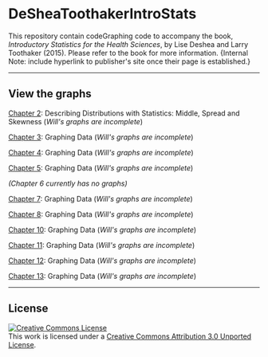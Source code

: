 DeSheaToothakerIntroStats
=========================

This repository contain codeGraphing code to accompany the book, *Introductory Statistics for the Health Sciences*, by Lise Deshea and Larry Toothaker (2015).  Please refer to the book for more information. {Internal Note: include hyperlink to publisher's site once their page is established.}

---

## View the graphs

[Chapter 2](https://github.com/OuhscBbmc/DeSheaToothakerIntroStats/blob/master/Chapter02/Chapter02.md): Describing Distributions with Statistics: 
Middle, Spread and Skewness (*Will's graphs are incomplete*)

[Chapter 3](https://github.com/OuhscBbmc/DeSheaToothakerIntroStats/blob/master/Chapter03/Chapter03.md): Graphing Data (*Will's graphs are incomplete*)

[Chapter 4](https://github.com/OuhscBbmc/DeSheaToothakerIntroStats/blob/master/Chapter04/Chapter04.md): Graphing Data (*Will's graphs are incomplete*)

[Chapter 5](https://github.com/OuhscBbmc/DeSheaToothakerIntroStats/blob/master/Chapter05/Chapter05.md): Graphing Data (*Will's graphs are incomplete*)

*(Chapter 6 currently has no graphs)*

[Chapter 7](https://github.com/OuhscBbmc/DeSheaToothakerIntroStats/blob/master/Chapter07/Chapter07.md): Graphing Data (*Will's graphs are incomplete*)

[Chapter 8](https://github.com/OuhscBbmc/DeSheaToothakerIntroStats/blob/master/Chapter08/Chapter08.md): Graphing Data (*Will's graphs are incomplete*)

[Chapter 10](https://github.com/OuhscBbmc/DeSheaToothakerIntroStats/blob/master/Chapter10/Chapter10.md): Graphing Data (*Will's graphs are incomplete*)

[Chapter 11](https://github.com/OuhscBbmc/DeSheaToothakerIntroStats/blob/master/Chapter11/Chapter11.md): Graphing Data (*Will's graphs are incomplete*)

[Chapter 12](https://github.com/OuhscBbmc/DeSheaToothakerIntroStats/blob/master/Chapter12/Chapter12.md): Graphing Data (*Will's graphs are incomplete*)

[Chapter 13](https://github.com/OuhscBbmc/DeSheaToothakerIntroStats/blob/master/Chapter13/Chapter13.md): Graphing Data (*Will's graphs are incomplete*)

---

## License

<a rel="license" href="http://creativecommons.org/licenses/by/3.0/"><img alt="Creative Commons License" style="border-width:0" src="http://i.creativecommons.org/l/by/3.0/88x31.png" /></a><br />This work is licensed under a <a rel="license" href="http://creativecommons.org/licenses/by/3.0/">Creative Commons Attribution 3.0 Unported License</a>.
